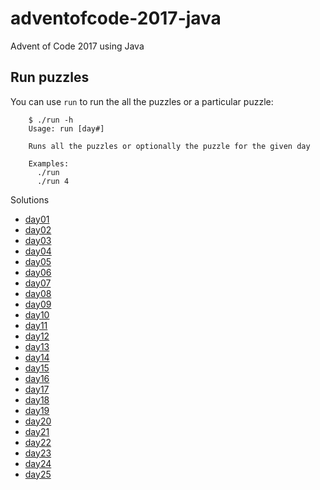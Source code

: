 # adventofcode-2017-java
Advent of Code 2017 using Java

## Run puzzles

You can use `run` to run the all the puzzles or a particular puzzle:

        $ ./run -h
        Usage: run [day#]

        Runs all the puzzles or optionally the puzzle for the given day

        Examples:
          ./run
          ./run 4

Solutions

* [day01](day01)
* [day02](day02)
* [day03](day03)
* [day04](day04)
* [day05](day05)
* [day06](day06)
* [day07](day07)
* [day08](day08)
* [day09](day09)
* [day10](day10)
* [day11](day11)
* [day12](day12)
* [day13](day13)
* [day14](day14)
* [day15](day15)
* [day16](day16)
* [day17](day17)
* [day18](day18)
* [day19](day19)
* [day20](day20)
* [day21](day21)
* [day22](day22)
* [day23](day23)
* [day24](day24)
* [day25](day25)
